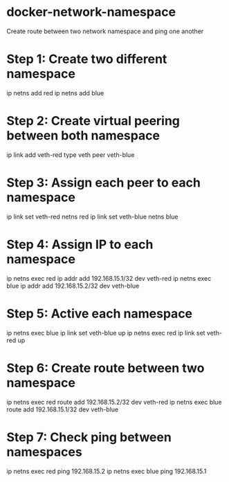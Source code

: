 # docker-network-namespace
Create route between two network namespace and ping one another


# Step 1: Create two different namespace
ip netns add red
ip netns add blue

# Step 2: Create virtual peering between both namespace
ip link add veth-red type veth peer veth-blue

# Step 3: Assign each peer to each namespace
ip link set veth-red netns red
ip link set veth-blue netns blue

# Step 4: Assign IP to each namespace
ip netns exec red ip addr add 192.168.15.1/32 dev veth-red
ip netns exec blue ip addr add 192.168.15.2/32 dev veth-blue

# Step 5: Active each namespace
ip netns exec blue ip link set veth-blue up
ip netns exec red ip link set veth-red up

# Step 6: Create route between two namespace
ip netns exec red route add 192.168.15.2/32 dev veth-red
ip netns exec blue route add 192.168.15.1/32 dev veth-blue

# Step 7: Check ping between namespaces
ip netns exec red ping 192.168.15.2 
ip netns exec blue ping 192.168.15.1
